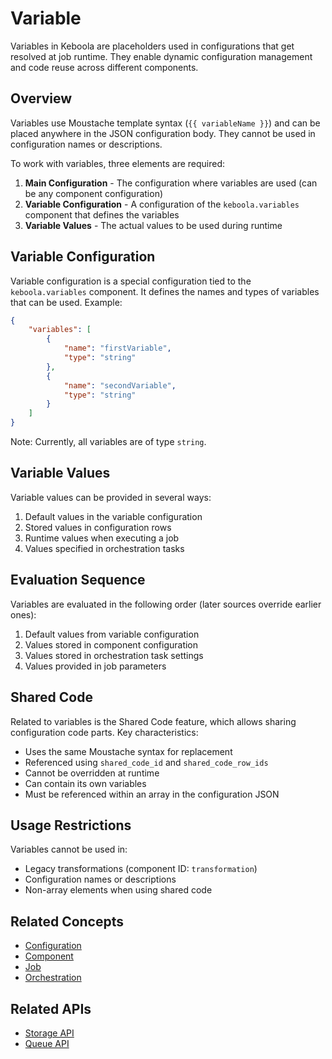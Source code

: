 # Variable

Variables in Keboola are placeholders used in configurations that get resolved at job runtime. They enable dynamic configuration management and code reuse across different components.

## Overview

Variables use Moustache template syntax (`{{ variableName }}`) and can be placed anywhere in the JSON configuration body. They cannot be used in configuration names or descriptions.

To work with variables, three elements are required:
1. **Main Configuration** - The configuration where variables are used (can be any component configuration)
2. **Variable Configuration** - A configuration of the `keboola.variables` component that defines the variables
3. **Variable Values** - The actual values to be used during runtime

## Variable Configuration

Variable configuration is a special configuration tied to the `keboola.variables` component. It defines the names and types of variables that can be used. Example:

```json
{
    "variables": [
        {
            "name": "firstVariable",
            "type": "string"
        },
        {
            "name": "secondVariable",
            "type": "string"
        }
    ]
}
```

Note: Currently, all variables are of type `string`.

## Variable Values

Variable values can be provided in several ways:
1. Default values in the variable configuration
2. Stored values in configuration rows
3. Runtime values when executing a job
4. Values specified in orchestration tasks

## Evaluation Sequence

Variables are evaluated in the following order (later sources override earlier ones):
1. Default values from variable configuration
2. Values stored in component configuration
3. Values stored in orchestration task settings
4. Values provided in job parameters

## Shared Code

Related to variables is the Shared Code feature, which allows sharing configuration code parts. Key characteristics:
- Uses the same Moustache syntax for replacement
- Referenced using `shared_code_id` and `shared_code_row_ids`
- Cannot be overridden at runtime
- Can contain its own variables
- Must be referenced within an array in the configuration JSON

## Usage Restrictions

Variables cannot be used in:
- Legacy transformations (component ID: `transformation`)
- Configuration names or descriptions
- Non-array elements when using shared code

## Related Concepts
- [Configuration](./configuration.md)
- [Component](./component.md)
- [Job](./job.md)
- [Orchestration](./orchestration.md)

## Related APIs
- [Storage API](../apis/storage-api.md)
- [Queue API](../apis/queue-api.md)
